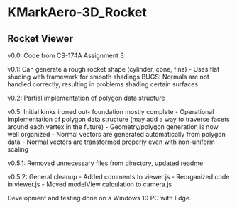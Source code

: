 # KMarkAero-3D_Rocket

Rocket Viewer
------------

v0.0: Code from CS-174A Assignment 3

v0.1: Can generate a rough rocket shape (cylinder, cone, fins)
	- Uses flat shading with framework for smooth shadings
	BUGS: Normals are not handled correctly, resulting in problems
	shading certain surfaces
	
v0.2: Partial implementation of polygon data structure

v0.5: Initial kinks ironed out- foundation mostly complete
	- Operational implementation of polygon data structure (may
	  add a way to traverse facets around each vertex in the future)
	- Geometry/polygon generation is now well organized
	- Normal vectors are generated automatically from polygon data
	- Normal vectors are transformed properly even with non-uniform 
	  scaling
	  
v0.5.1: Removed unnecessary files from directory, updated readme

v0.5.2: General cleanup
	- Added comments to viewer.js
	- Reorganized code in viewer.js
	- Moved modelView calculation to camera.js 

Development and testing done on a Windows 10 PC with Edge.

